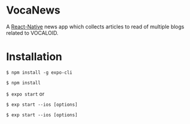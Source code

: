 # VocaNews
A [React-Native](https://facebook.github.io/react-native/) news app which collects articles to read of multiple blogs related to VOCALOID. 

# Installation
`$ npm install -g expo-cli`

`$ npm install`

`$ expo start` or

`$ exp start --ios [options]`

`$ exp start --ios [options]`

